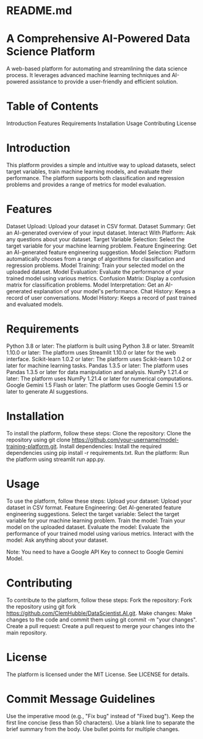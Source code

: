 # README.md

# A Comprehensive AI-Powered Data Science Platform
 A web-based platform for automating and streamlining the data science process. It leverages advanced machine learning techniques and AI-powered assistance to provide a user-friendly and efficient solution.

# Table of Contents
Introduction
Features
Requirements
Installation
Usage
Contributing
License

# Introduction
This platform provides a simple and intuitive way to upload datasets, select target variables, train machine learning models, and evaluate their performance. The platform supports both classification and regression problems and provides a range of metrics for model evaluation.

# Features
Dataset Upload: Upload your dataset in CSV format.
Dataset Summary: Get an AI-generated overview of your input dataset.
Interact With Platform: Ask any questions about your dataset.
Target Variable Selection: Select the target variable for your machine learning problem.
Feature Engineering: Get an AI-generated feature engineering suggestion.
Model Selection: Platform automatically chooses from a range of algorithms for classification and regression problems.
Model Training: Train your selected model on the uploaded dataset.
Model Evaluation: Evaluate the performance of your trained model using various metrics.
Confusion Matrix: Display a confusion matrix for classification problems.
Model Interpretation: Get an AI-generated explanation of your model's performance.
Chat History: Keeps a record of user conversations.
Model History: Keeps a record of past trained and evaluated models.

# Requirements
Python 3.8 or later: The platform is built using Python 3.8 or later.
Streamlit 1.10.0 or later: The platform uses Streamlit 1.10.0 or later for the web interface.
Scikit-learn 1.0.2 or later: The platform uses Scikit-learn 1.0.2 or later for machine learning tasks.
Pandas 1.3.5 or later: The platform uses Pandas 1.3.5 or later for data manipulation and analysis.
NumPy 1.21.4 or later: The platform uses NumPy 1.21.4 or later for numerical computations.
Google Gemini 1.5 Flash or later: The platform uses Google Gemini 1.5 or later to generate AI suggestions.

# Installation
To install the platform, follow these steps:
Clone the repository: Clone the repository using git clone https://github.com/your-username/model-training-platform.git.
Install dependencies: Install the required dependencies using pip install -r requirements.txt.
Run the platform: Run the platform using streamlit run app.py.

# Usage
To use the platform, follow these steps:
Upload your dataset: Upload your dataset in CSV format. 
Feature Engineering: Get AI-generated feature engineering suggestions.
Select the target variable: Select the target variable for your machine learning problem.
Train the model: Train your model on the uploaded dataset.
Evaluate the model: Evaluate the performance of your trained model using various metrics.
Interact with the model: Ask anything about your dataset.

Note: You need to have a Google API Key to connect to Google Gemini Model.

# Contributing
To contribute to the platform, follow these steps:
Fork the repository: Fork the repository using git fork https://github.com/ClemHubble/DataScientist.AI.git.
Make changes: Make changes to the code and commit them using git commit -m "your changes".
Create a pull request: Create a pull request to merge your changes into the main repository.

# License
The platform is licensed under the MIT License. See LICENSE for details.

# Commit Message Guidelines
Use the imperative mood (e.g., "Fix bug" instead of "Fixed bug").
Keep the first line concise (less than 50 characters).
Use a blank line to separate the brief summary from the body.
Use bullet points for multiple changes.
